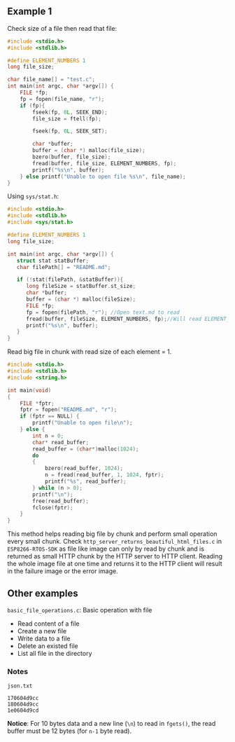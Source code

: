 ## Example 1

Check size of a file then read that file:

```c
#include <stdio.h>
#include <stdlib.h>

#define ELEMENT_NUMBERS 1
long file_size;

char file_name[] = "test.c";
int main(int argc, char *argv[]) {
	FILE *fp;
	fp = fopen(file_name, "r");
	if (fp){
		fseek(fp, 0L, SEEK_END);
		file_size = ftell(fp);

		fseek(fp, 0L, SEEK_SET);

		char *buffer;
		buffer = (char *) malloc(file_size);
		bzero(buffer, file_size);
		fread(buffer, file_size, ELEMENT_NUMBERS, fp);
		printf("%s\n", buffer);
	} else printf("Unable to open file %s\n", file_name);
}	
```

Using ``sys/stat.h``:

```c
#include <stdio.h>
#include <stdlib.h>
#include <sys/stat.h>

#define ELEMENT_NUMBERS 1
long file_size;

int main(int argc, char *argv[]) {
   struct stat statBuffer;
   char filePath[] = "README.md";

   if (!stat(filePath, &statBuffer)){
      long fileSize = statBuffer.st_size;
      char *buffer;
      buffer = (char *) malloc(fileSize);
      FILE *fp;
      fp = fopen(filePath, "r"); //Open text.md to read
      fread(buffer, fileSize, ELEMENT_NUMBERS, fp);//Will read ELEMENT_NUMBERS*READ_SIZE from fp
      printf("%s\n", buffer);
   }   
}	
```

Read big file in chunk with read size of each element = 1.

```c
#include <stdio.h>
#include <stdlib.h>
#include <string.h>

int main(void)
{
    FILE *fptr;
    fptr = fopen("README.md", "r");
    if (fptr == NULL) {
		printf("Unable to open file\n");
	} else {
        int n = 0;
        char* read_buffer;
        read_buffer = (char*)malloc(1024);
        do
        {
            bzero(read_buffer, 1024);
            n = fread(read_buffer, 1, 1024, fptr);
            printf("%s", read_buffer);
        } while (n > 0);
        printf("\n");
        free(read_buffer);
        fclose(fptr);
    }
}
```

This method helps reading big file by chunk and perform small operation every small chunk. Check ``http_server_returns_beautiful_html_files.c`` in ``ESP8266-RTOS-SDK`` as file like image can only by read by chunk and is returned as small HTTP chunk by the HTTP server to HTTP client. Reading the whole image file at one time and returns it to the HTTP client will result in the failure image or the error image.

## Other examples

``basic_file_operations.c``: Basic operation with file

* Read content of a file
* Create a new file
* Write data to a file
* Delete an existed file
* List all file in the directory

### Notes

``json.txt``

```
170604d9cc
180604d9cc
1e0604d9cd
```

**Notice**: For 10 bytes data and a new line (``\n``) to read in ``fgets()``, the read buffer must be 12 bytes (for ``n-1`` byte read).